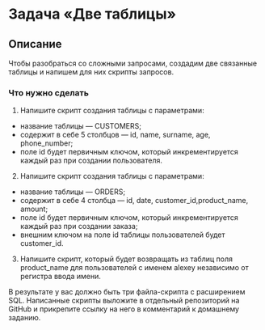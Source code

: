 # Задача «Две таблицы»
## Описание
Чтобы разобраться со сложными запросами, создадим две связанные таблицы и напишем для них скрипты запросов.

### Что нужно сделать

1. Напишите скрипт создания таблицы с параметрами:
* название таблицы — CUSTOMERS;
* содержит в себе 5 столбцов — id, name, surname, age, phone_number;
* поле id будет первичным ключом, который инкрементируется каждый раз при создании пользователя.
2. Напишите скрипт создания таблицы с параметрами:
* название таблицы — ORDERS;
* содержит в себе 4 столбца — id, date, customer_id,product_name, amount;
* поле id будет первичным ключом, который инкрементируется каждый раз при создании заказа;
* внешним ключом на поле id таблицы пользователей будет customer_id.
3. Напишите скрипт, который будет возвращать из таблиц поля product_name для пользователей с именем alexey независимо от регистра ввода имени.
   
В результате у вас должно быть три файла-скрипта с расширением SQL. Написанные скрипты выложите в отдельный репозиторий на GitHub и прикрепите ссылку на него в комментарий к домашнему заданию.